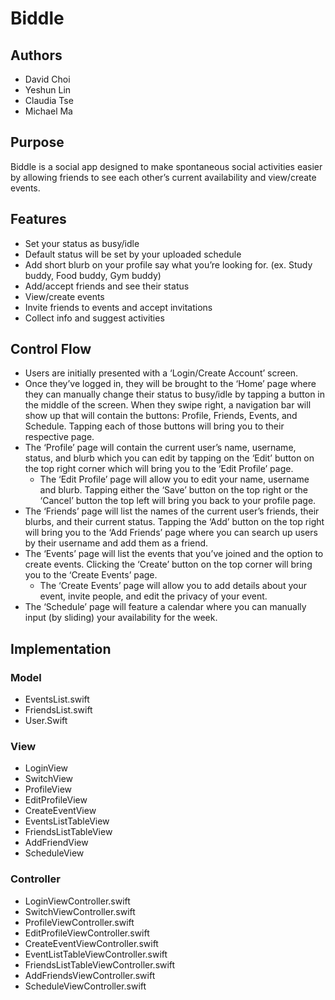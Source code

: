 # Biddle #

## Authors ##
* David Choi
* Yeshun Lin
* Claudia Tse
* Michael Ma

## Purpose ##
Biddle is a social app designed to make spontaneous social activities easier by allowing friends to see each other’s current availability and view/create events.

## Features ##
* Set your status as busy/idle
 * Default status will be set by your uploaded schedule
* Add short blurb on your profile say what you’re looking for. (ex. Study buddy, Food buddy, Gym buddy)
* Add/accept friends and see their status
* View/create events
 * Invite friends to events and accept invitations
* Collect info and suggest activities

## Control Flow ##
* Users are initially presented with a ‘Login/Create Account’ screen.
* Once they’ve logged in, they will be brought to the ‘Home’ page where they can manually change their status to busy/idle by tapping a button in the middle of the screen. When they swipe right, a navigation bar will show up that will contain the buttons: Profile, Friends, Events, and Schedule. Tapping each of those buttons will bring you to their respective page.
* The ‘Profile’ page will contain the current user’s name, username, status, and blurb which you can edit by tapping on the ‘Edit’ button on the top right corner which will bring you to the ‘Edit Profile’ page.
  * The ‘Edit Profile’ page will allow you to edit your name, username and blurb. Tapping either the ‘Save’ button on the top right or the ‘Cancel’ button the top left will bring you back to your profile page.
* The ‘Friends’ page will list the names of the current user’s friends, their blurbs, and their current status. Tapping the ‘Add’ button on the top right will bring you to the ‘Add Friends’ page where you can search up users by their username and add them as a friend. 
* The ‘Events’ page will list the events that you’ve joined and the option to create events. Clicking the ‘Create’ button on the top corner will bring you to the ‘Create Events’ page.
  * The ‘Create Events’ page will allow you to add details about your event, invite people, and edit the privacy of your event.
* The ‘Schedule’ page will feature a calendar where you can manually input (by sliding) your availability for the week. 

## Implementation ##

### Model ###
* EventsList.swift
* FriendsList.swift
* User.Swift

### View ###
* LoginView
* SwitchView
* ProfileView
* EditProfileView
* CreateEventView
* EventsListTableView
* FriendsListTableView
* AddFriendView
* ScheduleView

### Controller ###
* LoginViewController.swift
* SwitchViewController.swift
* ProfileViewController.swift
* EditProfileViewController.swift
* CreateEventViewController.swift
* EventListTableViewController.swift
* FriendsListTableViewController.swift
* AddFriendsViewController.swift
* ScheduleViewController.swift



